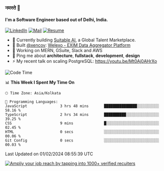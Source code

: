 ### नमस्ते 🙏

#### I'm a Software Engineer based out of Delhi, India.

[![LinkedIn](https://img.shields.io/badge/linkedin-%230077B5.svg)](https://linkedin.com/in/sambhav2612)
[![Mail](https://img.shields.io/badge/gmail-D14836)](mailto:sambhavjain2612@gmail.com)
[![Resume](https://img.shields.io/badge/resume-%23#FFFF00.svg)](https://mega.nz/file/IjA3yaoB#BFfQg1-aKva0piAd_wWs8Hf5dlnYRQ2ZkwtYwNMzBhA)

- 🏢 Currently building [Suitable AI](https://suitable.ai), a Global Talent Marketplace.
- 💅 Built [@xencov](https://github.com/xencov): [Welexo - EXIM Data Aggregator Platform](https://welexo.com)
- 🌱 Working on MERN, GSuite, Slack and AWS
- 💬 Ping me about **architecture**, **fullstack**, **development**, **design**
- ⚡️ My recent talk on scaling PostgreSQL: https://youtu.be/Mt0Aj0AHrXo

<!--START_SECTION:waka-->
![Code Time](http://img.shields.io/badge/Code%20Time-3%2C860%20hrs%2046%20mins-blue)

📊 **This Week I Spent My Time On** 

```text
🕑︎ Time Zone: Asia/Kolkata

💬 Programming Languages: 
JavaScript               3 hrs 48 mins       ███████████████░░░░░░░░░░   58.16 % 
TypeScript               2 hrs 34 mins       ██████████░░░░░░░░░░░░░░░   39.25 % 
CSS                      9 mins              █░░░░░░░░░░░░░░░░░░░░░░░░   02.45 % 
HTML                     0 secs              ░░░░░░░░░░░░░░░░░░░░░░░░░   00.06 % 
Git Config               0 secs              ░░░░░░░░░░░░░░░░░░░░░░░░░   00.03 % 
```


 Last Updated on 01/02/2024 08:55:39 UTC
<!--END_SECTION:waka-->

[![Ampliy your job reach by tapping into 1000+ verified recuiters](https://user-images.githubusercontent.com/19583619/212717528-45b497fd-e886-4452-90fe-93829667bd63.png)](https://suitable.ai)

